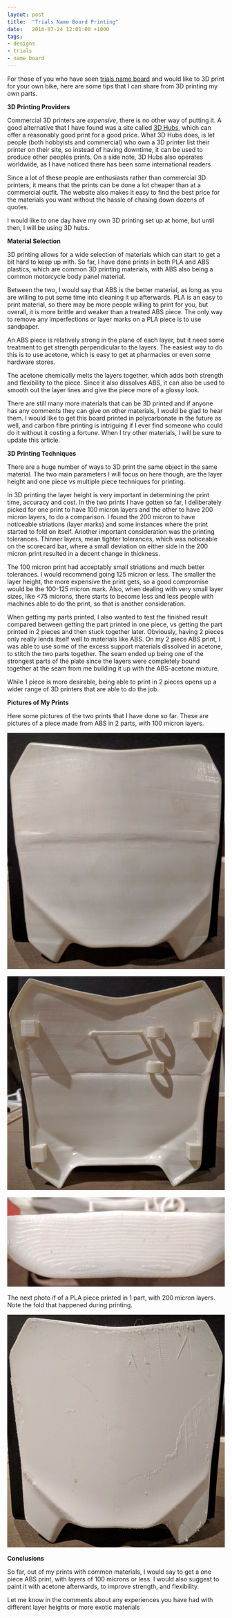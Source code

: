 ```yaml
---
layout: post
title:  "Trials Name Board Printing"
date:   2016-07-24 12:01:00 +1000
tags:
- designs
- trials
- name_board
---
```


For those of you who have seen [trials name board](http://mongerrr.github.io) and would like to 3D print for your own bike, here are some tips that I can share from 3D printing my own parts.

**3D Printing Providers**

Commercial 3D printers are _expensive_, there is no other way of putting it. A good alternative that I have found was a site called [3D Hubs](hhtps://3dhubs), which can offer a reasonably good print for a good price. What 3D Hubs does, is let people (both hobbyists and commercial) who own a 3D printer list their printer on their site, so instead of having downtime, it can be used to produce other peoples prints. On a side note, 3D Hubs also operates worldwide, as I have noticed there has been some international readers

Since a lot of these people are enthusiasts rather than commercial 3D printers, it means that the prints can be done a lot cheaper than at a commercial outfit. The website also makes it easy to find the best price for the materials you want without the hassle of chasing down dozens of quotes.

I would like to one day have my own 3D printing set up at home, but until then, I will be using 3D hubs.

**Material Selection**

3D printing allows for a wide selection of materials which can start to get a bit hard to keep up with. So far, I have done prints in both PLA and ABS plastics, which are common 3D printing materials, with ABS also being a common motorcycle body panel material.

Between the two, I would say that ABS is the better material, as long as you are willing to put some time into cleaning it up afterwards. PLA is an easy to print material, so there may be more people willing to print for you, but overall, it is more brittle and weaker than a treated ABS piece. The only way to remove any imperfections or layer marks on a PLA piece is to use sandpaper.

An ABS piece is relatively strong in the plane of each layer, but it need some treatment to get strength perpendicular to the layers. The easiest way to do this is to use acetone, which is easy to get at pharmacies or even some hardware stores.

The acetone chemically melts the layers together, which adds both strength and flexibility to the piece. Since it also dissolves ABS, it can also be used to smooth out the layer lines and give the piece more of a glossy look.

There are still many more materials that can be 3D printed and if anyone has any comments they can give on other materials, I would be glad to hear them. I would like to get this board printed in polycarbonate in the future as well, and carbon fibre printing is intriguing if I ever find someone who could do it without it costing a fortune. When I try other materials, I will be sure to update this article.

**3D Printing Techniques**

There are a huge number of ways to 3D print the same object in the same material. The two main parameters I will focus on here though, are the layer height and one piece vs multiple piece techniques for printing.

In 3D printing the layer height is very important in determining the print time, accuracy and cost. In the two prints I have gotten so far, I deliberately picked for one print to have 100 micron layers and the other to have 200 micron layers, to do a comparison. I found the 200 micron to have noticeable striations (layer marks) and some instances where the print started to fold on itself. Another important consideration was the printing tolerances. Thinner layers, mean tighter tolerances, which was noticeable on the scorecard bar, where a small deviation on either side in the 200 micron print resulted in a decent change in thickness.

The 100 micron print had acceptably small striations and much better tolerances. I would recommend going 125 micron or less. The smaller the layer height, the more expensive the print gets, so a good compromise would be the 100-125 micron mark. Also, when dealing with very small layer sizes, like <75 microns, there starts to become less and less people with machines able to do the print, so that is another consideration.

When getting my parts printed, I also wanted to test the finished result compared between getting the part printed in one piece, vs getting the part printed in 2 pieces and then stuck together later. Obviously, having 2 pieces only really lends itself well to materials like ABS. On my 2 piece ABS print, I was able to use some of the excess support materials dissolved in acetone, to stitch the two parts together. The seam ended up being one of the strongest parts of the plate since the layers were completely bound together at the seam from me building it up with the ABS-acetone mixture.

While 1 piece is more desirable, being able to print in 2 pieces opens up a wider range of 3D printers that are able to do the job.

**Pictures of My Prints**

Here some pictures of the two prints that I have done so far.
These are pictures of a piece made from ABS in 2 parts, with 100 micron layers.

![ABS Front](https://github.com/mongerrr/mongerrr.github.io/raw/master/resources/2016-07-16-trials-name-board/abs_front.jpg)

![ABS Back](https://github.com/mongerrr/mongerrr.github.io/raw/master/resources/2016-07-16-trials-name-board/abs_back.jpg)

![Striations](https://github.com/mongerrr/mongerrr.github.io/raw/master/resources/2016-07-24-trials-name-board-printing/striations.jpg)

The next photo if of a PLA piece printed in 1 part, with 200 micron layers. Note the fold that happened during printing.

![PLA Front](https://github.com/mongerrr/mongerrr.github.io/raw/master/resources/2016-07-24-trials-name-board-printing/pla_front.jpg)


**Conclusions**

So far, out of my prints with common materials, I would say to get a one piece ABS print, with layers of 100 microns or less. I would also suggest to paint it with acetone afterwards, to improve strength, and flexibility.

Let me know in the comments about any experiences you have had with different layer heights or more exotic materials
